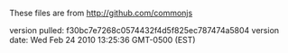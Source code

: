 These files are from http://github.com/commonjs

version pulled: f30bc7e7268c0574432f4d5f825ec787474a5804
version date:   Wed Feb 24 2010 13:25:36 GMT-0500 (EST)
